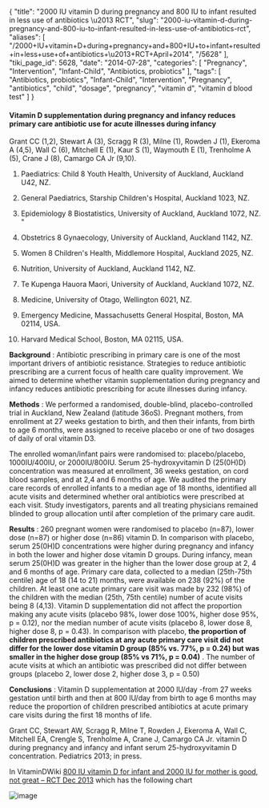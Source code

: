 {
    "title": "2000 IU vitamin D during pregnancy and 800 IU to infant resulted in less use of antibiotics \u2013 RCT",
    "slug": "2000-iu-vitamin-d-during-pregnancy-and-800-iu-to-infant-resulted-in-less-use-of-antibiotics-rct",
    "aliases": [
        "/2000+IU+vitamin+D+during+pregnancy+and+800+IU+to+infant+resulted+in+less+use+of+antibiotics+\u2013+RCT+April+2014",
        "/5628"
    ],
    "tiki_page_id": 5628,
    "date": "2014-07-28",
    "categories": [
        "Pregnancy",
        "Intervention",
        "Infant-Child",
        "Antibiotics, probiotics"
    ],
    "tags": [
        "Antibiotics, probiotics",
        "Infant-Child",
        "Intervention",
        "Pregnancy",
        "antibiotics",
        "child",
        "dosage",
        "pregnancy",
        "vitamin d",
        "vitamin d blood test"
    ]
}


#### Vitamin D supplementation during pregnancy and infancy reduces primary care antibiotic use for acute illnesses during infancy

Grant CC (1,2), Stewart A (3), Scragg R (3), Milne (1), Rowden J (1), Ekeroma A (4,5), Wall C (6), Mitchell E (1), Kaur S (1), Waymouth E (1), Trenholme A (5), Crane J (8), Camargo CA Jr (9,10).

1. Paediatrics: Child 8 Youth Health, University of Auckland, Auckland U42, NZ.

2. General Paediatrics, Starship Children's Hospital, Auckland 1023, NZ.

3. Epidemiology 8 Biostatistics, University of Auckland, Auckland 1072, NZ. "

4. Obstetrics 8 Gynaecology, University of Auckland, Auckland 1142, NZ.

5. Women 8 Children's Health, Middlemore Hospital, Auckland 2025, NZ.

6. Nutrition, University of Auckland, Auckland 1142, NZ.

7. Te Kupenga Hauora Maori, University of Auckland, Auckland 1072, NZ.

8. Medicine, University of Otago, Wellington 6021, NZ.

9. Emergency Medicine, Massachusetts General Hospital, Boston, MA 02114, USA.

10. Harvard Medical School, Boston, MA 02115, USA.

 **Background** : Antibiotic prescribing in primary care is one of the most important drivers of antibiotic resistance. Strategies to reduce antibiotic prescribing are a current focus of health care quality improvement. We aimed to determine whether vitamin supplementation during pregnancy and infancy reduces antibiotic prescribing for acute illnesses during infancy.

 **Methods** : We performed a randomised, double-blind, placebo-controlled trial in Auckland, New Zealand (latitude 36oS). Pregnant mothers, from enrollment at 27 weeks gestation to birth, and then their infants, from birth to age 6 months, were assigned to receive placebo or one of two dosages of daily of oral vitamin D3. 

The enrolled woman/infant pairs were randomised to: placebo/placebo, 1000IU/400IU, or 2000IU/800IU. Serum 25-hydroxyvitamin D (25(0H)D) concentration was measured at enrollment, 36 weeks gestation, on cord blood samples, and at 2,4 and 6 months of age. We audited the primary care records of enrolled infants to a median age of 18 months, identified all acute visits and determined whether oral antibiotics were prescribed at each visit. Study investigators, parents and all treating physicians remained blinded to group allocation until after completion of the primary care audit.

 **Results** : 260 pregnant women were randomised to placebo (n=87), lower dose (n=87) or higher dose (n=86) vitamin D. In comparison with placebo, serum 25(0H)D concentrations were higher during pregnancy and infancy in both the lower and higher dose vitamin D groups. During infancy, mean serum 25(0H)D was greater in the higher than the lower dose group at 2, 4 and 6 months of age. Primary care data, collected to a median (25th-75th centile) age of 18 (14 to 21) months, were available on 238 (92%) of the children. At least one acute primary care visit was made by 232 (98%) of the children with the median (25th, 75th centile) number of acute visits being 8 (4,13). Vitamin D supplementation did not affect the proportion making any acute visits (placebo 98%, lower dose 100%, higher dose 95%, p = 0.12), nor the median number of acute visits (placebo 8, lower dose 8, higher dose 8, p = 0.43). In comparison with placebo,  **the proportion of children prescribed antibiotics at any acute primary care visit did not differ for the lower dose vitamin D group (85% vs. 77%, p = 0.24) but was smaller in the higher dose group (85% vs 71%, p = 0.04)** . The number of acute visits at which an antibiotic was prescribed did not differ between groups (placebo 2, lower dose 2, higher dose 3, p = 0.50)

 **Conclusions** : Vitamin D supplementation at 2000 lU/day -from 27 weeks gestation until birth and then at 800 lU/day from birth to age 6 months may reduce the proportion of children prescribed antibiotics at acute primary care visits during the first 18 months of life.

Grant CC, Stewart AW, Scragg R, Milne T, Rowden J, Ekeroma A, Wall C, Mitchell EA, Crengle S, Trenholme A, Crane J, Camargo CA Jr. vitamin D during pregnancy and infancy and infant serum 25-hydroxyvitamin D concentration. Pediatrics 2013; in press.

In VitaminDWiki [800 IU vitamin D for infant and 2000 IU for mother is good, not great – RCT Dec 2013](/posts/800-iu-vitamin-d-for-infant-and-2000-iu-for-mother-is-good-not-great-rct) which has the following  chart

<img src="https://d1bk1kqxc0sym.cloudfront.net/attachments/jpeg/2000-iu.jpg" alt="image">